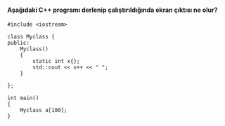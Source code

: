 #### Aşağıdaki C++ programı derlenip çalıştırıldığında ekran çıktısı ne olur?

```
#include <iostream>

class Myclass {
public:
	Myclass()
	{
		static int x{};
		std::cout << x++ << " ";
	}
	
};

int main()
{
	Myclass a[100];
}
```
